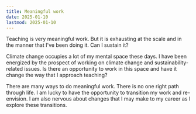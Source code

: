 ```yaml
---
title: Meaningful work
date: 2025-01-10
lastmod: 2025-01-10
---
```


Teaching is very meaningful work. But it is exhausting at the scale and in the manner that I've been doing it. Can I sustain it?

Climate change occupies a lot of my mental space these days. I have been energized by the prospect of working on climate change and sustainability-related issues. Is there an opportunity to work in this space and have it change the way that I approach teaching?

There are many ways to do meaningful work. There is no one right path through life. I am lucky to have the opportunity to transition my work and re-envision. I am also nervous about changes that I may make to my career as I explore these transitions.
